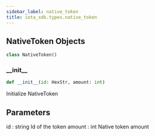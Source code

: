 ```yaml
---
sidebar_label: native_token
title: iota_sdk.types.native_token
---
```


## NativeToken Objects

```python
class NativeToken()
```

### \_\_init\_\_

```python
def __init__(id: HexStr, amount: int)
```

Initialize NativeToken

## Parameters

id : string
Id of the token
amount : int
Native token amount
